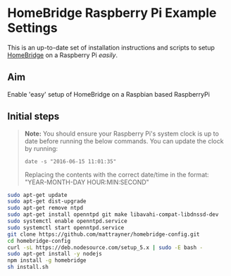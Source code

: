 # HomeBridge Raspberry Pi Example Settings
This is an up-to-date set of installation instructions and scripts to setup [HomeBridge][home-bridge] on a Raspberry Pi *easily*.

## Aim
Enable 'easy' setup of HomeBridge on a Raspbian based RaspberryPi

## Initial steps
> **Note:** You should ensure your Raspberry Pi's system clock is up to date before running the below commands. You can update the clock by running:
> ```
> date -s "2016-06-15 11:01:35"
> ```
> Replacing the contents with the correct date/time in the format: "YEAR-MONTH-DAY HOUR:MIN:SECOND"

```bash
sudo apt-get update
sudo apt-get dist-upgrade
sudo apt-get remove ntpd
sudo apt-get install openntpd git make libavahi-compat-libdnssd-dev
sudo systemctl enable openntpd.service
sudo systemctl start openntpd.service
git clone https://github.com/mattrayner/homebridge-config.git
cd homebridge-config
curl -sL https://deb.nodesource.com/setup_5.x | sudo -E bash -
sudo apt-get install -y nodejs
npm install -g homebridge
sh install.sh
```

[home-bridge]: https://github.com/nfarina/homebridge
